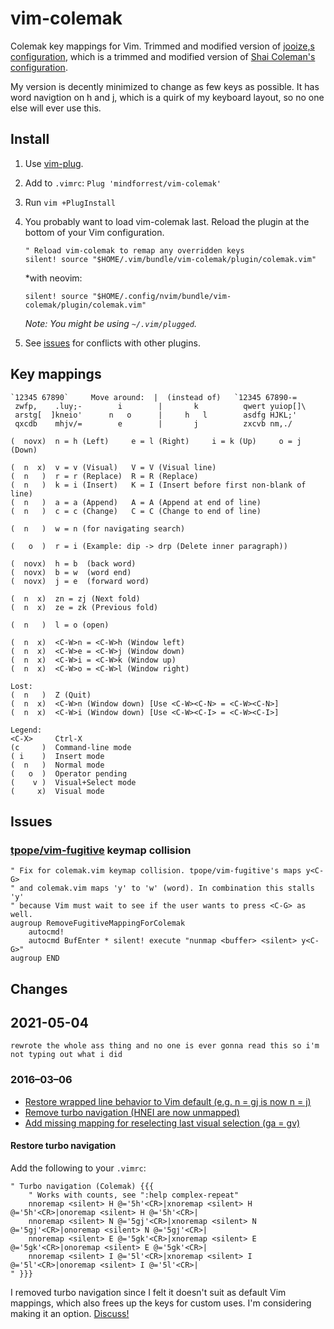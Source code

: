 vim-colemak
===========

Colemak key mappings for Vim. Trimmed and modified version of [jooize,s configuration](https://github.com/jooize/vim-colemak), which is a trimmed and modified version of [Shai Coleman's configuration](http://colemak.com/pub/vim/colemak.vim).

My version is decently minimized to change as few keys as possible. It has word navigtion on h and j, which is a quirk of my keyboard layout, so no one else will ever use this.

Install
-------

1. Use [vim-plug](https://github.com/junegunn/vim-plug).
2. Add to `.vimrc`: `Plug 'mindforrest/vim-colemak'`
3. Run `vim +PlugInstall`
4. You probably want to load vim-colemak last. Reload the plugin at the bottom of your Vim configuration.

    ```
    " Reload vim-colemak to remap any overridden keys
    silent! source "$HOME/.vim/bundle/vim-colemak/plugin/colemak.vim"
    ```
    *with neovim:
    ```
    silent! source "$HOME/.config/nvim/bundle/vim-colemak/plugin/colemak.vim"
    ```

    *Note: You might be using `~/.vim/plugged`.*

5. See [issues](#issues) for conflicts with other plugins.

Key mappings
------------

```Colemak layout:                  |                 QWERTY layout:
`12345 67890`     Move around:  |  (instead of)   `12345 67890-=
 zwfp,    .luy;-        i        |       k          qwert yuiop[]\
 arstg[  ]kneio'      n   o      |     h   l        asdfg HJKL;'
 qxcdb    mhjv/=        e        |       j          zxcvb nm,./

(  novx)  n = h (Left)     e = l (Right)     i = k (Up)     o = j (Down)

(  n  x)  v = v (Visual)   V = V (Visual line)
(  n   )  r = r (Replace)  R = R (Replace)
(  n   )  k = i (Insert)   K = I (Insert before first non-blank of line)
(  n   )  a = a (Append)   A = A (Append at end of line)
(  n   )  c = c (Change)   C = C (Change to end of line)

(  n   )  w = n (for navigating search)

(   o  )  r = i (Example: dip -> drp (Delete inner paragraph))

(  novx)  h = b  (back word)   
(  novx)  b = w  (word end)
(  novx)  j = e  (forward word)

(  n  x)  zn = zj (Next fold) 
(  n  x)  ze = zk (Previous fold)

(  n   )  l = o (open)

(  n  x)  <C-W>n = <C-W>h (Window left)
(  n  x)  <C-W>e = <C-W>j (Window down)
(  n  x)  <C-W>i = <C-W>k (Window up)
(  n  x)  <C-W>o = <C-W>l (Window right)

Lost:
(  n   )  Z (Quit)
(  n  x)  <C-W>n (Window down) [Use <C-W><C-N> = <C-W><C-N>]
(  n  x)  <C-W>i (Window down) [Use <C-W><C-I> = <C-W><C-I>]

Legend:
<C-X>     Ctrl-X
(c     )  Command-line mode
( i    )  Insert mode
(  n   )  Normal mode
(   o  )  Operator pending
(    v )  Visual+Select mode
(     x)  Visual mode
```


Issues
------

### [tpope/vim-fugitive](https://github.com/tpope/vim-fugitive) keymap collision

    " Fix for colemak.vim keymap collision. tpope/vim-fugitive's maps y<C-G>
    " and colemak.vim maps 'y' to 'w' (word). In combination this stalls 'y'
    " because Vim must wait to see if the user wants to press <C-G> as well.
    augroup RemoveFugitiveMappingForColemak
        autocmd!
        autocmd BufEnter * silent! execute "nunmap <buffer> <silent> y<C-G>"
    augroup END

Changes
-------


## 2021-05-04
    rewrote the whole ass thing and no one is ever gonna read this so i'm not typing out what i did



### 2016–03–06

- [Restore wrapped line behavior to Vim default (e.g. n = gj is now n = j)](https://github.com/jooize/vim-colemak/commit/6882195551f1025e72f352811ea7b331bc73b32e)
- [Remove turbo navigation (HNEI are now unmapped)](https://github.com/jooize/vim-colemak/commit/c057ed04075cab3f0a67c0fdc30c9d2f35621eff)
- [Add missing mapping for reselecting last visual selection (ga = gv)](https://github.com/jooize/vim-colemak/commit/5167bbf4c411fd765833c97bfc078bed53cc995e)

#### Restore turbo navigation

Add the following to your `.vimrc`:

```
" Turbo navigation (Colemak) {{{
    " Works with counts, see ":help complex-repeat"
    nnoremap <silent> H @='5h'<CR>|xnoremap <silent> H @='5h'<CR>|onoremap <silent> H @='5h'<CR>|
    nnoremap <silent> N @='5gj'<CR>|xnoremap <silent> N @='5gj'<CR>|onoremap <silent> N @='5gj'<CR>|
    nnoremap <silent> E @='5gk'<CR>|xnoremap <silent> E @='5gk'<CR>|onoremap <silent> E @='5gk'<CR>|
    nnoremap <silent> I @='5l'<CR>|xnoremap <silent> I @='5l'<CR>|onoremap <silent> I @='5l'<CR>|
" }}}
```

I removed turbo navigation since I felt it doesn't suit as default Vim mappings, which also frees up the keys for custom uses. I'm considering making it an option. [Discuss!](https://github.com/jooize/vim-colemak/issues/4)
